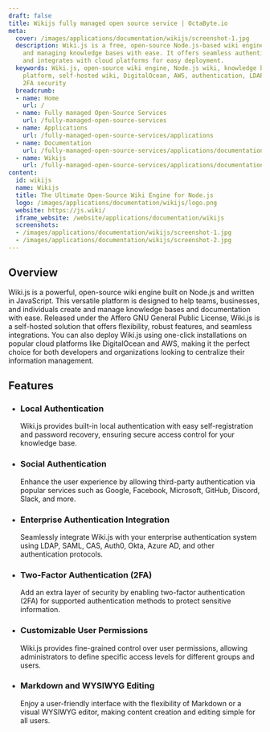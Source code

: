 ```yaml
---
draft: false
title: Wikijs fully managed open source service | OctaByte.io
meta:
  cover: /images/applications/documentation/wikijs/screenshot-1.jpg
  description: Wiki.js is a free, open-source Node.js-based wiki engine for creating
    and managing knowledge bases with ease. It offers seamless authentication options
    and integrates with cloud platforms for easy deployment.
  keywords: Wiki.js, open-source wiki engine, Node.js wiki, knowledge base, documentation
    platform, self-hosted wiki, DigitalOcean, AWS, authentication, LDAP, SAML, OAuth2,
    2FA security
  breadcrumb:
  - name: Home
    url: /
  - name: Fully managed Open-Source Services
    url: /fully-managed-open-source-services
  - name: Applications
    url: /fully-managed-open-source-services/applications
  - name: Documentation
    url: /fully-managed-open-source-services/applications/documentation
  - name: Wikijs
    url: /fully-managed-open-source-services/applications/documentation/wikijs
content:
  id: wikijs
  name: Wikijs
  title: The Ultimate Open-Source Wiki Engine for Node.js
  logo: /images/applications/documentation/wikijs/logo.png
  website: https://js.wiki/
  iframe_website: /website/applications/documentation/wikijs
  screenshots:
  - /images/applications/documentation/wikijs/screenshot-1.jpg
  - /images/applications/documentation/wikijs/screenshot-2.jpg
---
```


## Overview

Wiki.js is a powerful, open-source wiki engine built on Node.js and written in JavaScript. This versatile platform is designed to help teams, businesses, and individuals create and manage knowledge bases and documentation with ease. Released under the Affero GNU General Public License, Wiki.js is a self-hosted solution that offers flexibility, robust features, and seamless integrations. You can also deploy Wiki.js using one-click installations on popular cloud platforms like DigitalOcean and AWS, making it the perfect choice for both developers and organizations looking to centralize their information management.

## Features

- ### Local Authentication

  Wiki.js provides built-in local authentication with easy self-registration and password recovery, ensuring secure access control for your knowledge base.

- ### Social Authentication

  Enhance the user experience by allowing third-party authentication via popular services such as Google, Facebook, Microsoft, GitHub, Discord, Slack, and more.

- ### Enterprise Authentication Integration

  Seamlessly integrate Wiki.js with your enterprise authentication system using LDAP, SAML, CAS, Auth0, Okta, Azure AD, and other authentication protocols.

- ### Two-Factor Authentication (2FA)

  Add an extra layer of security by enabling two-factor authentication (2FA) for supported authentication methods to protect sensitive information.

- ### Customizable User Permissions

  Wiki.js provides fine-grained control over user permissions, allowing administrators to define specific access levels for different groups and users.

- ### Markdown and WYSIWYG Editing

  Enjoy a user-friendly interface with the flexibility of Markdown or a visual WYSIWYG editor, making content creation and editing simple for all users.
